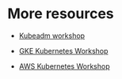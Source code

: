 # More resources

- [Kubeadm workshop](https://github.com/luxas/kubeadm-workshop )

- [GKE Kubernetes Workshop](https://github.com/GoogleCloudPlatform/kubernetes-workshops)

- [AWS Kubernetes Workshop](https://github.com/aws-samples/aws-workshop-for-kubernetes/)